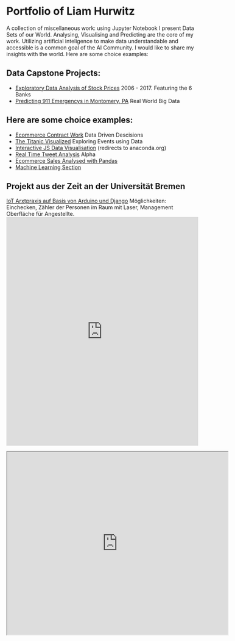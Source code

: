 # Portfolio of Liam Hurwitz
A collection of miscellaneous work: using Jupyter Notebook I present Data Sets of our World. Analysing, Visualising and Predicting are the core of my work. Utilizing artificial inteligence to make data understandable and accessible is a common goal of the AI Community. I would like to share my insights with the world. Here are some choice examples:

## Data Capstone Projects:
 * [Exploratory Data Analysis of Stock Prices](https://github.com/contra-bit/Portfolio/blob/master/Data%20Capstone%20Project/Finance%20Project%20.ipynb) 2006 - 2017. Featuring the 6 Banks
* [Predicting 911 Emergencys in Montomery, PA](https://github.com/contra-bit/Portfolio/blob/master/Data%20Capstone%20Project/911%20Calls%20Data%20Capstone%20Project.ipynb) Real World Big Data

## Here are some choice examples:
  * [Ecommerce Contract Work](https://github.com/contra-bit/Portfolio/blob/master/Machine%20Learning/Linear%20Regression%20-%20Project.ipynb) Data Driven Descisions
  * [The Titanic Visualized](https://github.com/contra-bit/Portfolio/blob/master/Data%20Visualization/Seaborn%20Data%20Visualisation.ipynb) Exploring Events using Data
  * [Interactive JS Data Visualisation](https://anaconda.org/gwinnen/interactive-data-visualisation-with-cufflinks-and-plotly/notebook) (redirects to anaconda.org)
 * [Real Time Tweet Analysis](https://github.com/contra-bit/Portfolio/blob/master/Natural%20Language%20Proccesing/Twitter%20Sentiment%20Analysis%20with%20%20TextBlob.ipynb) Alpha  
 * [Ecommerce Sales Analysed with Pandas](https://github.com/contra-bit/Portfolio/blob/master/Data%20Analysis/Ecommerce%20Purchases%20for%20Data%20Analysis.ipynb)
  * [Machine Learning Section](https://github.com/contra-bit/Portfolio/tree/master/Machine%20Learning)
  
## Projekt aus der Zeit an der Universität Bremen
[IoT Arxtpraxis auf Basis von Arduino und Django](https://github.com/contra-bit/django) Möglichkeiten: Einchecken, Zähler der Personen im Raum mit Laser, Management Oberfläche für Angestellte. 
<embed src="https://github.com/contra-bit/Portfolio/raw/master/Abgabe.pdf" type="application/pdf" width="100%" height="600px" />

<iframe src="https://docs.google.com/viewer?srcid=1NmkGGaGPoyyw_3vmGtWIS7BqavE4-Ejp&pid=explorer&efh=false&a=v&chrome=false&embedded=true" width="580px" height="480px"></iframe>

